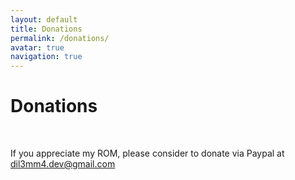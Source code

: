 ```yaml
---
layout: default
title: Donations
permalink: /donations/
avatar: true
navigation: true
---
```

# Donations

<br>

If you appreciate my ROM, please consider to donate via Paypal at dil3mm4.dev@gmail.com
